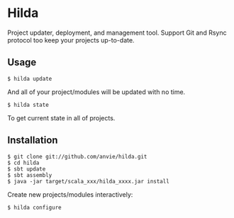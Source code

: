 
Hilda
======

Project updater, deployment, and management tool. Support Git and Rsync protocol too keep your projects up-to-date.


Usage
-------

    $ hilda update

And all of your project/modules will be updated with no time.

    $ hilda state

To get current state in all of projects.


Installation
-------------


	$ git clone git://github.com/anvie/hilda.git
	$ cd hilda
	$ sbt update
	$ sbt assembly
	$ java -jar target/scala_xxx/hilda_xxxx.jar install

Create new projects/modules interactively:

	$ hilda configure



